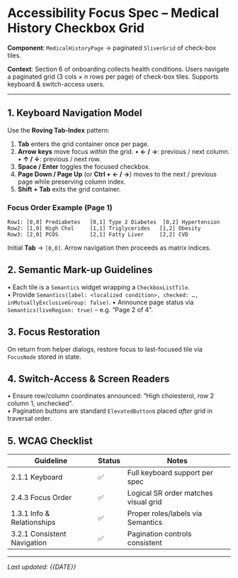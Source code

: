 # Accessibility Focus Spec – Medical History Checkbox Grid

**Component**: `MedicalHistoryPage` → paginated `SliverGrid` of check-box tiles.

**Context**: Section 6 of onboarding collects health conditions. Users navigate
a paginated grid (3 cols × _n_ rows per page) of check-box tiles. Supports
keyboard & switch-access users.

---

## 1. Keyboard Navigation Model

Use the **Roving Tab-Index** pattern:

1. **Tab** enters the grid container once per page.
2. **Arrow keys** move focus _within_ the grid. • **← / →**: previous / next
   column.\
   • **↑ / ↓**: previous / next row.
3. **Space / Enter** toggles the focused checkbox.
4. **Page Down / Page Up** (or **Ctrl + ← / →**) moves to the next / previous
   page while preserving column index.
5. **Shift + Tab** exits the grid container.

### Focus Order Example (Page 1)

```
Row1: [0,0] Prediabetes   [0,1] Type 2 Diabetes  [0,2] Hypertension
Row2: [1,0] High Chol     [1,1] Triglycerides   [1,2] Obesity
Row3: [2,0] PCOS          [2,1] Fatty Liver     [2,2] CVD
```

Initial **Tab** → `[0,0]`. Arrow navigation then proceeds as matrix indices.

## 2. Semantic Mark-up Guidelines

• Each tile is a `Semantics` widget wrapping a `CheckboxListTile`.\
• Provide
`Semantics(label: <localized condition>, checked: …, inMutuallyExclusiveGroup: false)`.
• Announce page status via `Semantics(liveRegion: true)` – e.g. “Page 2 of 4”.

## 3. Focus Restoration

On return from helper dialogs, restore focus to last-focused tile via
`FocusNode` stored in state.

## 4. Switch-Access & Screen Readers

• Ensure row/column coordinates announced: “High cholesterol, row 2 column 1,
unchecked”.\
• Pagination buttons are standard `ElevatedButton`s placed _after_ grid in
traversal order.

## 5. WCAG Checklist

| Guideline                   | Status | Notes                                |
| --------------------------- | ------ | ------------------------------------ |
| 2.1.1 Keyboard              | ✅     | Full keyboard support per spec       |
| 2.4.3 Focus Order           | ✅     | Logical SR order matches visual grid |
| 1.3.1 Info & Relationships  | ✅     | Proper roles/labels via Semantics    |
| 3.2.1 Consistent Navigation | ✅     | Pagination controls consistent       |

---

_Last updated: {{DATE}}_
